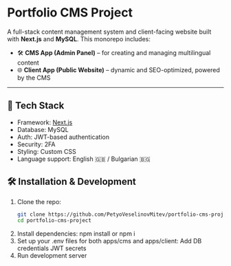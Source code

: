 # Portfolio CMS Project

A full-stack content management system and client-facing website built with **Next.js** and **MySQL**. This monorepo includes:

- 🛠️ **CMS App (Admin Panel)** – for creating and managing multilingual content
- 🌐 **Client App (Public Website)** – dynamic and SEO-optimized, powered by the CMS

---

## 🔧 Tech Stack

- Framework: [Next.js](https://nextjs.org/)
- Database: MySQL
- Auth: JWT-based authentication
- Security: 2FA
- Styling: Custom CSS
- Language support: English 🇬🇧 / Bulgarian 🇧🇬

## 🛠️ Installation & Development

1. Clone the repo:
   ```bash
   git clone https://github.com/PetyoVeselinovMitev/portfolio-cms-project.git
   cd portfolio-cms-project
2. Install dependencies:
   npm install or npm i
3. Set up your .env files for both apps/cms and apps/client:
  Add DB credentials
  JWT secrets
4. Run development server
